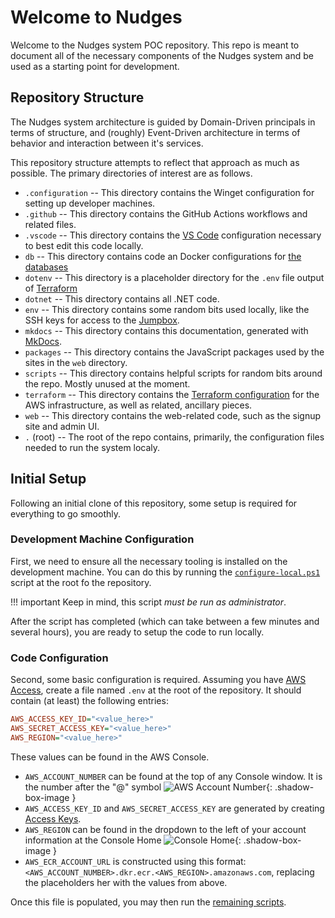 # Welcome to Nudges

Welcome to the Nudges system POC repository.  This repo is meant to document all of the necessary components of the Nudges system and be used as a starting point for development.

## Repository Structure

The Nudges system architecture is guided by Domain-Driven principals in terms of structure, and (roughly) Event-Driven architecture in terms of behavior and interaction between it's services.

This repository structure attempts to reflect that approach as much as possible.  The primary directories of interest are as follows.

- `.configuration` -- This directory contains the Winget configuration for setting up developer machines.
- `.github` -- This directory contains the GitHub Actions workflows and related files.
- `.vscode` -- This directory contains the [VS Code](https://code.visualstudio.com/) configuration necessary to best edit this code locally.
- `db` -- This directory contains code an Docker configurations for [the databases](/data)
- `dotenv` -- This directory is a placeholder directory for the `.env` file output of [Terraform](/terraform)
- `dotnet` -- This directory contains all .NET code.
- `env` -- This directory contains some random bits used locally, like the SSH keys for access to the [Jumpbox](/aws/ec2).
- `mkdocs` -- This directory contains this documentation, generated with [MkDocs](https://www.mkdocs.org/).
- `packages` -- This directory contains the JavaScript packages used by the sites in the `web` directory.
- `scripts` -- This directory contains helpful scripts for random bits around the repo.  Mostly unused at the moment.
- `terraform` -- This directory contains the [Terraform configuration](/terraform) for the AWS infrastructure, as well as related, ancillary pieces.
- `web` -- This directory contains the web-related code, such as the signup site and admin UI.
- `.` (root) -- The root of the repo contains, primarily, the configuration files needed to run the system localy.

## Initial Setup

Following an initial clone of this repository, some setup is required for everything to go smoothly.

### Development Machine Configuration

First, we need to ensure all the necessary tooling is installed on the development machine.  You can do this by running the [`configure-local.ps1`](/scripts#configure-local) script at the root fo the repository.

!!! important
    Keep in mind, this script *must be run as administrator*.

After the script has completed (which can take between a few minutes and several hours), you are ready to setup the code to run locally.

### Code Configuration

Second, some basic configuration is required. Assuming you have [AWS Access](aws-access), create a file named `.env` at the root of the repository.  It should contain (at least) the following entries:

```ini
AWS_ACCESS_KEY_ID="<value_here>"
AWS_SECRET_ACCESS_KEY="<value_here>"
AWS_REGION="<value_here>"

```

These values can be found in the AWS Console.

- `AWS_ACCOUNT_NUMBER` can be found at the top of any Console window.  It is the number after the "@" symbol ![AWS Account Number](img/aws-account-number.png){: .shadow-box-image }
- `AWS_ACCESS_KEY_ID` and `AWS_SECRET_ACCESS_KEY` are generated by creating [Access Keys](https://docs.aws.amazon.com/powershell/latest/userguide/pstools-appendix-sign-up.html).
- `AWS_REGION` can be found in the dropdown to the left of your account information at the Console Home ![Console Home](img/aws-region.png){: .shadow-box-image }
- `AWS_ECR_ACCOUNT_URL` is constructed using this format: `<AWS_ACCOUNT_NUMBER>.dkr.ecr.<AWS_REGION>.amazonaws.com`, replacing the placeholders her with the values from above.

Once this file is populated, you may then run the [remaining scripts](/scripts#init).
